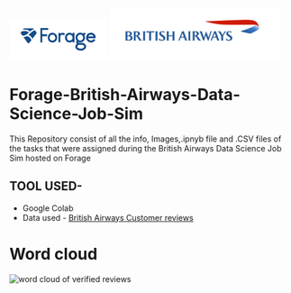 <p>
<img src="https://github.com/ADVAIT135/Forage-British-Airways-Data-Science-Job-Sim/blob/main/Forage.PNG?raw=true" alt="Forage" >
<img src="https://github.com/ADVAIT135/Forage-British-Airways-Data-Science-Job-Sim/blob/main/British%20Airways.PNG?raw=true" alt="British Airways" >
</p>


# Forage-British-Airways-Data-Science-Job-Sim
This Repository consist of all the info, Images,.ipnyb file and .CSV files of the tasks that were assigned during the British Airways Data Science Job Sim hosted on Forage

## TOOL USED-
* Google Colab
* Data used - [British Airways Customer reviews](https://www.airlinequality.com/airline-reviews/british-airways)

# Word cloud
 ![word cloud of verified reviews](https://github.com/user-attachments/assets/a59abda8-f8fb-4ed3-958b-83bcd2e66eac)
